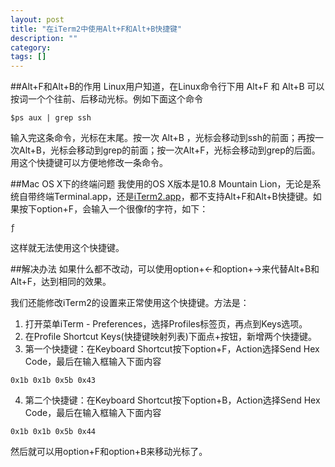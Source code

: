 ```yaml
---
layout: post
title: "在iTerm2中使用Alt+F和Alt+B快捷键"
description: ""
category: 
tags: []
---
```


##Alt+F和Alt+B的作用
Linux用户知道，在Linux命令行下用 Alt+F 和 Alt+B 可以按词一个个往前、后移动光标。例如下面这个命令

```
$ps aux | grep ssh
```
输入完这条命令，光标在末尾。按一次 Alt+B ，光标会移动到ssh的前面；再按一次Alt+B，光标会移动到grep的前面；按一次Alt+F，光标会移动到grep的后面。
用这个快捷键可以方便地修改一条命令。

##Mac OS X下的终端问题
我使用的OS X版本是10.8 Mountain Lion，无论是系统自带终端Terminal.app，还是[iTerm2.app](http://www.iterm2.com/)，都不支持Alt+F和Alt+B快捷键。如果按下option+F，会输入一个很像f的字符，如下：

```
ƒ
```
这样就无法使用这个快捷键。

##解决办法
如果什么都不改动，可以使用option+←和option+→来代替Alt+B和Alt+F，达到相同的效果。

我们还能修改iTerm2的设置来正常使用这个快捷键。方法是：

1. 打开菜单iTerm - Preferences，选择Profiles标签页，再点到Keys选项。
2. 在Profile Shortcut Keys(快捷键映射列表)下面点+按钮，新增两个快捷键。
3. 第一个快捷键：在Keyboard Shortcut按下option+F，Action选择Send Hex Code，最后在输入框输入下面内容
```
0x1b 0x1b 0x5b 0x43
```
4. 第二个快捷键：在Keyboard Shortcut按下option+B，Action选择Send Hex Code，最后在输入框输入下面内容
```
0x1b 0x1b 0x5b 0x44
```
然后就可以用option+F和option+B来移动光标了。
